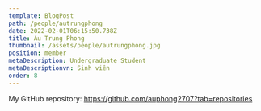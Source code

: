 ```yaml
---
template: BlogPost
path: /people/autrungphong
date: 2022-02-01T06:15:50.738Z
title: Âu Trung Phong
thumbnail: /assets/people/autrungphong.jpg
position: member
metaDescription: Undergraduate Student
metaDescriptionvn: Sinh viên
order: 8
---
```


My GitHub repository: https://github.com/auphong2707?tab=repositories